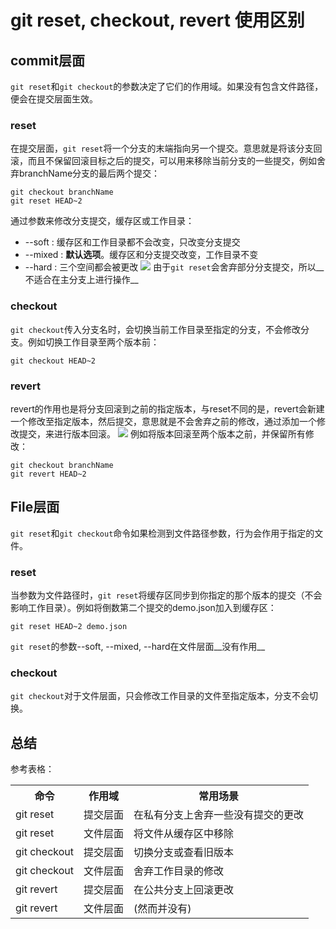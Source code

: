 # git reset, checkout, revert 使用区别
## commit层面
``git reset``和``git checkout``的参数决定了它们的作用域。如果没有包含文件路径，便会在提交层面生效。
### reset
在提交层面，``git reset``将一个分支的末端指向另一个提交。意思就是将该分支回滚，而且不保留回滚目标之后的提交，可以用来移除当前分支的一些提交，例如舍弃branchName分支的最后两个提交：
```shell
git checkout branchName
git reset HEAD~2
```
通过参数来修改分支提交，缓存区或工作目录：
- --soft : 缓存区和工作目录都不会改变，只改变分支提交
- --mixed : __默认选项__。缓存区和分支提交改变，工作目录不变
- --hard : 三个空间都会被更改
![](http://7xnyb9.com1.z0.glb.clouddn.com/git-reset.svg)
由于``git reset``会舍弃部分分支提交，所以__不适合在主分支上进行操作__
### checkout
``git checkout``传入分支名时，会切换当前工作目录至指定的分支，不会修改分支。例如切换工作目录至两个版本前：
```shell
git checkout HEAD~2
```
### revert
revert的作用也是将分支回滚到之前的指定版本，与reset不同的是，revert会新建一个修改至指定版本，然后提交，意思就是不会舍弃之前的修改，通过添加一个修改提交，来进行版本回滚。
![](http://7xnyb9.com1.z0.glb.clouddn.com/git-revert.svg)
例如将版本回滚至两个版本之前，并保留所有修改：
```shell
git checkout branchName
git revert HEAD~2
```
## File层面
``git reset``和``git checkout``命令如果检测到文件路径参数，行为会作用于指定的文件。
### reset
当参数为文件路径时，``git reset``将缓存区同步到你指定的那个版本的提交（不会影响工作目录）。例如将倒数第二个提交的demo.json加入到缓存区：
```shell
git reset HEAD~2 demo.json
```
``git reset``的参数--soft, --mixed, --hard在文件层面__没有作用__
### checkout
``git checkout``对于文件层面，只会修改工作目录的文件至指定版本，分支不会切换。
## 总结
参考表格：
<table>
    <tr><th>命令</th><th>作用域</th><th>常用场景</th></tr>
    <tr><td>git reset</td><td>提交层面</td><td>在私有分支上舍弃一些没有提交的更改</td></tr>
    <tr><td>git reset</td><td>文件层面</td><td>将文件从缓存区中移除</td></tr>
    <tr><td>git checkout</td><td>提交层面</td><td>切换分支或查看旧版本</td></tr>
    <tr><td>git checkout</td><td>文件层面</td><td>舍弃工作目录的修改</td></tr>
    <tr><td>git revert</td><td>提交层面</td><td>在公共分支上回滚更改</td></tr>
    <tr><td>git revert</td><td>文件层面</td><td>(然而并没有)</td></tr>
</table>
